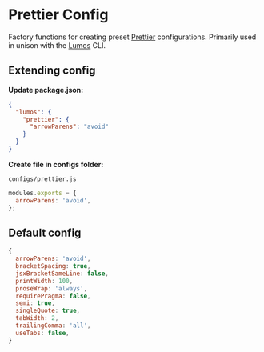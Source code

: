 # Prettier Config

Factory functions for creating preset [Prettier](https://prettier.io/) configurations. Primarily
used in unison with the [Lumos](https://www.npmjs.com/package/@rajzik/lumos) CLI.

## Extending config

__Update package.json:__

```json
{
  "lumos": {
    "prettier": {
      "arrowParens": "avoid"
    }
  }
}
```

__Create file in configs folder:__

`configs/prettier.js`

```js
modules.exports = {
  arrowParens: 'avoid',
};
```

## Default config

```js
{
  arrowParens: 'avoid',
  bracketSpacing: true,
  jsxBracketSameLine: false,
  printWidth: 100,
  proseWrap: 'always',
  requirePragma: false,
  semi: true,
  singleQuote: true,
  tabWidth: 2,
  trailingComma: 'all',
  useTabs: false,
}
```
